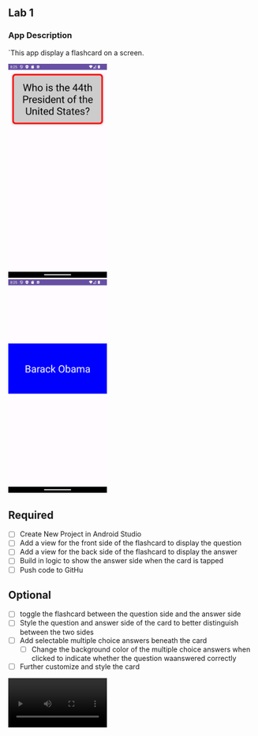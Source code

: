 

## Lab 1

### App Description
`This app display a  flashcard on a screen.

<img src="https://github.com/BeluchyGracia/FlashCard1/blob/main/Screenshot_20240311_202549.png" width=200><br>
<img src="https://github.com/BeluchyGracia/FlashCard1/blob/main/Screenshot_20240311_202559.png" width=200><br>

## Required
- [ ] Create New Project in Android Studio
- [ ] Add a view for the front side of the flashcard to display the question
- [ ] Add a view for the back side of the flashcard to display the answer
- [ ] Build in logic to show the answer side when the card is tapped
- [ ] Push code to GitHu
## Optional
- [ ] toggle the flashcard between the question side and the answer side
- [ ] Style the question and answer side of the card to better distinguish between the two sides
- [ ] Add selectable multiple choice answers beneath the card
   - [ ] Change the background color of the multiple choice answers when clicked to indicate whether the question waanswered correctly
- [ ] Further customize and style the card

<video src ="https://github.com/BeluchyGracia/FlashCard1/blob/main/Screen_recording_20240311_201847.webm" width=200><br>
